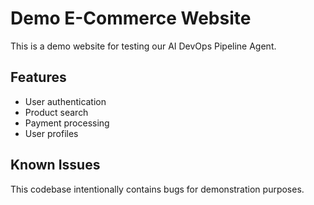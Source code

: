 # Demo E-Commerce Website

This is a demo website for testing our AI DevOps Pipeline Agent.

## Features
- User authentication
- Product search
- Payment processing
- User profiles

## Known Issues
This codebase intentionally contains bugs for demonstration purposes.